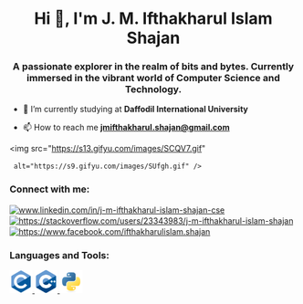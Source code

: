 <h1 align="center">Hi 👋, I'm J. M. Ifthakharul Islam Shajan</h1>
<h3 align="center">A passionate explorer in the realm of bits and bytes. Currently immersed in the vibrant world of Computer Science and Technology.</h3>


- 📔 I’m currently studying at **Daffodil International University**

- 📫 How to reach me **jmifthakharul.shajan@gmail.com**

<img src="https://s13.gifyu.com/images/SCQV7.gif"    

  
  
  
     alt="https://s9.gifyu.com/images/SUfgh.gif" />

<h3 align="left">Connect with me:</h3>
<p align="left">
<a href="https://linkedin.com/in/www.linkedin.com/in/j-m-ifthakharul-islam-shajan-cse" target="blank"><img align="center" src="https://raw.githubusercontent.com/rahuldkjain/github-profile-readme-generator/master/src/images/icons/Social/linked-in-alt.svg" alt="www.linkedin.com/in/j-m-ifthakharul-islam-shajan-cse" height="30" width="40" /></a>
<a href="https://stackoverflow.com/users/https://stackoverflow.com/users/23343983/j-m-ifthakharul-islam-shajan" target="blank"><img align="center" src="https://raw.githubusercontent.com/rahuldkjain/github-profile-readme-generator/master/src/images/icons/Social/stack-overflow.svg" alt="https://stackoverflow.com/users/23343983/j-m-ifthakharul-islam-shajan" height="30" width="40" /></a>
<a href="https://fb.com/https://www.facebook.com/ifthakharulislam.shajan" target="blank"><img align="center" src="https://raw.githubusercontent.com/rahuldkjain/github-profile-readme-generator/master/src/images/icons/Social/facebook.svg" alt="https://www.facebook.com/ifthakharulislam.shajan" height="30" width="40" /></a>
</p>

<h3 align="left">Languages and Tools:</h3>
<p align="left"> <a href="https://www.cprogramming.com/" target="_blank" rel="noreferrer"> <img src="https://raw.githubusercontent.com/devicons/devicon/master/icons/c/c-original.svg" alt="c" width="40" height="40"/> </a> <a href="https://www.w3schools.com/cpp/" target="_blank" rel="noreferrer"> <img src="https://raw.githubusercontent.com/devicons/devicon/master/icons/cplusplus/cplusplus-original.svg" alt="cplusplus" width="40" height="40"/> </a> <a href="https://www.python.org" target="_blank" rel="noreferrer"> <img src="https://raw.githubusercontent.com/devicons/devicon/master/icons/python/python-original.svg" alt="python" width="40" height="40"/> </a> </p>
               
  
